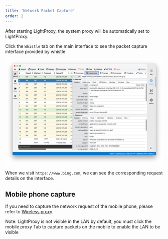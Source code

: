 ```yaml
---
title: 'Network Packet Capture'
order: 2
---
```


After starting LightProxy, the system proxy will be automatically set to LightProxy.


Click the `Whistle` tab on the main interface to see the packet capture interface provided by whistle


![img](../imgs/network-capture.png)


When we visit `https://www.bing.com`, we can see the corresponding request details on the interface.

## Mobile phone capture

If you need to capture the network request of the mobile phone, please refer to [Wireless proxy](./wireless)

<Alert> Note: LightProxy is not visible in the LAN by default, you must click the mobile proxy Tab to capture packets on the mobile to enable the LAN to be visible </Alert>